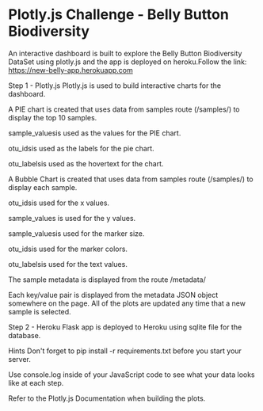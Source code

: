 # Plotly.js Challenge - Belly Button Biodiversity

An interactive dashboard is built to explore the Belly Button Biodiversity DataSet using plotly.js and the app is deployed on heroku.Follow the link: https://new-belly-app.herokuapp.com

Step 1 - Plotly.js
Plotly.js is used to build interactive charts for the dashboard.

A PIE chart is created that uses data from samples route (/samples/<sample>) to display the top 10 samples.

sample_valuesis used as the values for the PIE chart.

otu_idsis used as the labels for the pie chart.

otu_labelsis used as the hovertext for the chart.

A Bubble Chart is created that uses data from samples route (/samples/<sample>) to display each sample.

otu_idsis used for the x values.

sample_values is used for the y values.

sample_valuesis used for the marker size.

otu_idsis used for the marker colors.

otu_labelsis used for the text values.

The sample metadata is displayed from the route /metadata/<sample>

Each key/value pair is displayed from the metadata JSON object somewhere on the page.
All of the plots are updated any time that a new sample is selected.

Step 2 - Heroku
Flask app is deployed to Heroku using sqlite file for the database.

Hints
Don't forget to pip install -r requirements.txt before you start your server.

Use console.log inside of your JavaScript code to see what your data looks like at each step.

Refer to the Plotly.js Documentation when building the plots.
